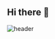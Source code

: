 ## Hi there 👋
![header](https://capsule-render.vercel.app/api?type=egg&color=gradient&customColorList=1&height=200&section=header&text=ppochacco's&fontSize=50&animation=twinkling&fontAlignY=36)
<!--
**ppochacco/ppochacco** is a ✨ _special_ ✨ repository because its `README.md` (this file) appears on your GitHub profile.

Here are some ideas to get you started:

- 🔭 I’m currently working on ...
- 🌱 I’m currently learning ...
- 👯 I’m looking to collaborate on ...
- 🤔 I’m looking for help with ...
- 💬 Ask me about ...
- 📫 How to reach me: ...
- 😄 Pronouns: ...
- ⚡ Fun fact: ...
-->
